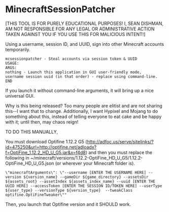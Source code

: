 # MinecraftSessionPatcher
[THIS TOOL IS FOR PURELY EDUCATIONAL PURPOSES! I, SEAN DISHMAN, AM NOT RESPONSIBLE FOR ANY LEGAL OR ADMINISTRATIVE ACTION TAKEN AGAINST YOU IF YOU USE THIS FOR MALICIOUS INTENT!]

Using a username, session ID, and UUID, sign into other Minecraft accounts temporarily.

```
mcsessionpatcher - Steal accounts via session token & UUID
USAGE: 
ARGS: 
nothing - Launch this application in GUI user-friendly mode, 
username session uuid (in that order) - replace using command-line. 
END
```

If you launch it without command-line arguments, it will bring up a nice universal GUI.

Why is this being released?
Too many people are elitist and are not sharing this--I want that to change. Additionally, I want Hypixel and Mojang to do something about this, instead of telling everyone to eat cake and be happy with it; until then, may chaos reign!


TO DO THIS MANUALLY,

You must download Optifine 1.12.2 G5 (http://adfoc.us/serve/sitelinks/?id=475250&url=http://optifine.net/adloadx?f=OptiFine_1.12.2_HD_U_G5.jar&x=f4d8) and then you must replace the following in ~/minecraft/versions/1.12.2-OptiFine_HD_U_G5/1.12.2-OptiFine_HD_U_G5.json (or wherever your Minecraft folder is).

```
\"minecraftArguments\": \"--username [ENTER THE USERNAME HERE] --version ${version_name} --gameDir ${game_directory} --assetsDir ${assets_root} --assetIndex ${assets_index_name} --uuid [ENTER THE UUID HERE] --accessToken [ENTER THE SESSION ID/TOKEN HERE] --userType ${user_type} --versionType ${version_type}  --tweakClass optifine.OptiFineTweaker\""
```

Then, you launch that Optifine version and it SHOULD work.

